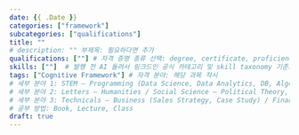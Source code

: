 ```yaml
---
date: {{ .Date }}
categories: ["framework"]
subcategories: ["qualifications"]
title: ""
# description: "" 부제목: 필요하다면 추가
qualifications: [""] # 자격 증명 종류 선택: degree, certificate, proficiency, test, exam
skills: [""]  # 발행 전 AI 돌려서 링크드인 공식 카테고리 및 skill taxonomy 기준으로 핵심 quantitative/qualitative/technical/academic skill set 만 ["skill1", "skill2", ...] 1열 형태로 추출
tags: ["Cognitive Framework"] # 자격 분야: 해당 과목 적시
# 세부 분야 1: STEM ― Programming (Data Science, Data Analytics, DB, Algorithm, ML, AI) / Mathematics / Statistics;
# 세부 분야 2: Letters ― Humanities / Social Science ― Political Theory, Legal Theory, Economics (Macroeconomics, Microeconomics);
# 세부 분야 3: Technicals ― Business (Sales Strategy, Case Study) / Finance (Portfolio Management, Asset Allocation, M&A, Valuation, Equity Research, Equity Analysis, Fixed Income Analysis, Accounting) / Marketing (Branding, Positioning, Consumer Behavior, Marketing Analytics, Marketing Research);
# 공부 방법: Book, Lecture, Class
draft: true
---
```

